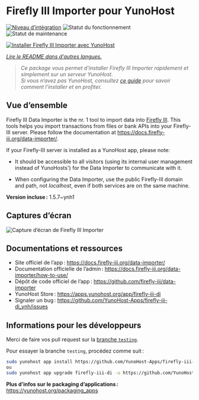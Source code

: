 <!--
Nota bene : ce README est automatiquement généré par <https://github.com/YunoHost/apps/tree/master/tools/readme_generator>
Il NE doit PAS être modifié à la main.
-->

# Firefly III Importer pour YunoHost

[![Niveau d’intégration](https://dash.yunohost.org/integration/firefly-iii-di.svg)](https://ci-apps.yunohost.org/ci/apps/firefly-iii-di/) ![Statut du fonctionnement](https://ci-apps.yunohost.org/ci/badges/firefly-iii-di.status.svg) ![Statut de maintenance](https://ci-apps.yunohost.org/ci/badges/firefly-iii-di.maintain.svg)

[![Installer Firefly III Importer avec YunoHost](https://install-app.yunohost.org/install-with-yunohost.svg)](https://install-app.yunohost.org/?app=firefly-iii-di)

*[Lire le README dans d'autres langues.](./ALL_README.md)*

> *Ce package vous permet d’installer Firefly III Importer rapidement et simplement sur un serveur YunoHost.*  
> *Si vous n’avez pas YunoHost, consultez [ce guide](https://yunohost.org/install) pour savoir comment l’installer et en profiter.*

## Vue d’ensemble

Firefly III Data Importer is the nr. 1 tool to import data into [Firefly III](https://www.firefly-iii.org/). This tools helps you import transactions from files or bank APIs into your
Firefly-III server. Please follow the documentation at https://docs.firefly-iii.org/data-importer/.

If your Firefly-III server is installed as a YunoHost app, please note:

- It should be accessible to all visitors (using its internal user management instead of YunoHosts') for the Data Importer to communicate with it.

- When configuring the Data Importer, use the public Firefly-III domain and path, not *localhost*, even if both services are on the same machine.


**Version incluse :** 1.5.7~ynh1

## Captures d’écran

![Capture d’écran de Firefly III Importer](./doc/screenshots/firefly-iii-di-start-screen.png)

## Documentations et ressources

- Site officiel de l’app : <https://docs.firefly-iii.org/data-importer/>
- Documentation officielle de l’admin : <https://docs.firefly-iii.org/data-importer/how-to-use/>
- Dépôt de code officiel de l’app : <https://github.com/firefly-iii/data-importer>
- YunoHost Store : <https://apps.yunohost.org/app/firefly-iii-di>
- Signaler un bug : <https://github.com/YunoHost-Apps/firefly-iii-di_ynh/issues>

## Informations pour les développeurs

Merci de faire vos pull request sur la [branche `testing`](https://github.com/YunoHost-Apps/firefly-iii-di_ynh/tree/testing).

Pour essayer la branche `testing`, procédez comme suit :

```bash
sudo yunohost app install https://github.com/YunoHost-Apps/firefly-iii-di_ynh/tree/testing --debug
ou
sudo yunohost app upgrade firefly-iii-di -u https://github.com/YunoHost-Apps/firefly-iii-di_ynh/tree/testing --debug
```

**Plus d’infos sur le packaging d’applications :** <https://yunohost.org/packaging_apps>
